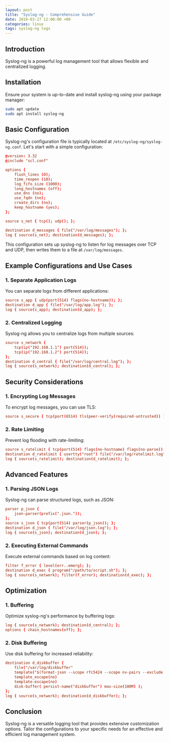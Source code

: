 ```yaml
---
layout: post
title: "Syslog-ng - Comprehensive Guide"
date: 2018-03-27 12:00:00 +00
categories: linux
tags: syslog-ng logs
---
```


## Introduction

Syslog-ng is a powerful log management tool that allows flexible and centralized logging.

## Installation

Ensure your system is up-to-date and install syslog-ng using your package manager:

```bash
sudo apt update
sudo apt install syslog-ng
```

## Basic Configuration

Syslog-ng's configuration file is typically located at `/etc/syslog-ng/syslog-ng.conf`. Let's start with a simple configuration:

```conf
@version: 3.32
@include "scl.conf"

options {
    flush_lines (0);
    time_reopen (10);
    log_fifo_size (1000);
    long_hostnames (off);
    use_dns (no);
    use_fqdn (no);
    create_dirs (no);
    keep_hostname (yes);
};

source s_net { tcp(); udp(); };

destination d_messages { file("/var/log/messages"); };
log { source(s_net); destination(d_messages); };
```

This configuration sets up syslog-ng to listen for log messages over TCP and UDP, then writes them to a file at `/var/log/messages`.

## Example Configurations and Use Cases

### 1. Separate Application Logs

You can separate logs from different applications:

```conf
source s_app { udp(port(514) flags(no-hostname)); };
destination d_app { file("/var/log/app.log"); };
log { source(s_app); destination(d_app); };
```

### 2. Centralized Logging

Syslog-ng allows you to centralize logs from multiple sources:

```conf
source s_network {
    tcp(ip("192.168.1.1") port(514));
    tcp(ip("192.168.1.2") port(514));
};
destination d_central { file("/var/log/central.log"); };
log { source(s_network); destination(d_central); };
```

## Security Considerations

### 1. Encrypting Log Messages

To encrypt log messages, you can use TLS:

```conf
source s_secure { tcp(port(6514) tls(peer-verify(required-untrusted)) ); };
```

### 2. Rate Limiting

Prevent log flooding with rate-limiting:

```conf
source s_ratelimit { tcp(port(514) flags(no-hostname) flags(no-parse)); };
destination d_ratelimit { usertty("root") file("/var/log/ratelimit.log" perm(0640)); };
log { source(s_ratelimit); destination(d_ratelimit); };
```

## Advanced Features

### 1. Parsing JSON Logs

Syslog-ng can parse structured logs, such as JSON:

```conf
parser p_json {
    json-parser(prefix(".json."));
};
source s_json { tcp(port(514) parser(p_json)); };
destination d_json { file("/var/log/json.log"); };
log { source(s_json); destination(d_json); };
```

### 2. Executing External Commands

Execute external commands based on log content:

```conf
filter f_error { level(err..emerg); };
destination d_exec { program("/path/to/script.sh"); };
log { source(s_network); filter(f_error); destination(d_exec); };
```

## Optimization

### 1. Buffering

Optimize syslog-ng's performance by buffering logs:

```conf
log { source(s_network); destination(d_central); };
options { chain_hostnames(off); };
```

### 2. Disk Buffering

Use disk buffering for increased reliability:

```conf
destination d_diskbuffer {
    file("/var/log/diskbuffer"
    template("$(format-json --scope rfc5424 --scope nv-pairs --exclude DATE --key ISODATE)\n")
    template_escape(no)
    template-escape(no)
    disk-buffer( persist-name("diskbuffer") max-size(100M) );
};
log { source(s_network); destination(d_diskbuffer); };
```

## Conclusion

Syslog-ng is a versatile logging tool that provides extensive customization options. Tailor the configurations to your specific needs for an effective and efficient log management system.
